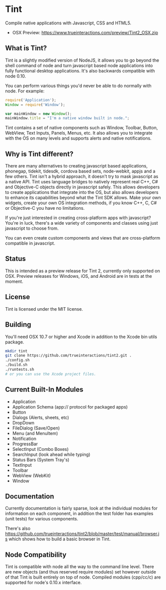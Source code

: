 <h1>Tint</h1>

Compile native applications with Javascript, CSS and HTML5.

* OSX Preview: https://www.trueinteractions.com/preview/Tint2_OSX.zip

<h2>What is Tint?</h2>

Tint is a slightly modified version of NodeJS, it allows you to go beyond the shell command of node and turn javascript based node applications into fully functional desktop applications. It's also backwards compatible with node 0.10.

You can perform various things you'd never be able to do normally with node. For example:


```javascript
require('Application');
Window = require('Window');

var mainWindow = new Window();
mainWindow.title = "I'm a native window built in node.";
```

Tint contains a set of native components such as Window, Toolbar, Button, WebView, Text Inputs, Panels, Menus, etc. It also allows you to integrate with the OS on many levels and supports alerts and native notifications. 

<h2>Why is Tint different?</h2>
There are many alternatives to creating javascript based applications, phonegap, tidekit, tidesdk, cordova based sets, node-webkit, appjs and a few others. Tint isn't a hybrid approach, it doesn't try to mask javascript as a native API.  Tint uses language bridges to natively represent real C++, C# and Objective-C objects directly in javascript safely.  This allows developers to create applications that integrate into the OS, but also allows developers to enhance its capabilities beyond what the Tint SDK allows. Make your own widgets, create your own OS integration methods, if you know C++, C, C# or Objective-C you have no limitations. 

If you're just interested in creating cross-platform apps with javascript? You're in luck, there's a wide variety of components and classes using just javascript to choose from.

You can even create custom components and views that are cross-platform compatible in javascript.

<h2>Status</h2>
This is intended as a preview release for Tint 2, currently only supported on OSX.  Preview releases for Windows, iOS, and Android are in tests at the moment.

<h2>License</h2>
Tint is licensed under the MIT license.

<h2>Building</h2>

You'll need OSX 10.7 or higher and Xcode in addition to the Xcode bin utils package.

```bash
mkdir tint
git clone https://github.com/trueinteractions/tint2.git .
./config.sh
./build.sh
./runtests.sh
# or you can use the Xcode project files.
```

<h2>Current Built-In Modules</h2>

* Application
* Application Schema (app:// protocol for packaged apps)
* Button
* Dialogs (Alerts, sheets, etc)
* DropDown
* FileDialog (Save/Open)
* Menu (and MenuItem)
* Notification
* ProgressBar
* SelectInput (Combo Boxes)
* SearchInput (look ahead while typing)
* Status Bars (System Tray's)
* TextInput
* Toolbar
* WebView (WebKit)
* Window

<h2>Documentation</h2>
Currently documentation is fairly sparse, look at the individual modules for information on each component, in addition the test folder has examples (unit tests) for various components.  

There's also https://github.com/trueinteractions/tint2/blob/master/test/manual/browser.js which shows how to build a basic browser in Tint.

<h2>Node Compatibility</h2>
Tint is compatible with node all the way to the command line level.  There are new objects (and thus reserved require modules) set however outside of that Tint is built entirely on top of node.  Compiled modules (cpp/cc/c) are supported for node's 0.10.x interface.


